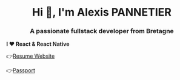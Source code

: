 <h1 align="center">Hi 👋, I'm Alexis PANNETIER</h1>
<h3 align="center">A passionate fullstack developer from Bretagne</h3>

**I ❤️ React & React Native**

👉[Resume Website](https://alexis-pannetier.netlify.app/)

👉[Passport](https://passeport.dev/p/8cbc7c3b-c40a-49a1-86f7-1befceb31a5f)
